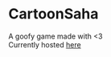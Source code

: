 # CartoonSaha
A goofy game made with &lt;3 <br>
Currently hosted [here](https://samarthi.github.io)
